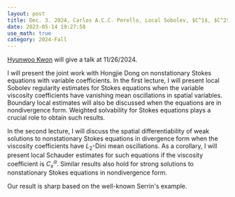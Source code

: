 ```yaml
---
layout: post
title: Dec. 3. 2024, Carlos A.C.C. Perello, Local Sobolev, $C^1$, $C^2$, and Schauder estimates for Stokes equations with variable coefficients II
date: 2023-05-14 19:27:58
use_math: true
category: 2024-Fall
---
```

 
[Hyunwoo Kwon](https://willkwon-math.kr) will give a talk at 11/26/2024.

I will present the joint work with Hongjie Dong on nonstationary Stokes equations with variable coefficients. In the first lecture, I will present local Sobolev regularity estimates for Stokes equations when the variable viscosity coefficients have vanishing mean oscillations in spatial variables. Boundary local estimates will also be discussed when the equations are in nondivergence form. Weighted solvability for Stokes equations plays a crucial role to obtain such results. 

In the second lecture, I will discuss the spatial differentiability of weak solutions to nonstationary Stokes equations in divergence form when the viscosity coefficients have $L_2$-Dini mean oscillations. As a corollary, I will present local Schauder estimates for such equations if the viscosity coefficient is $C^\alpha_x$. Similar results also hold for strong solutions to nonstationary Stokes equations in nondivergence form.

Our result is sharp based on the well-known Serrin's example.
